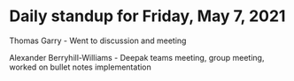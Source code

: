 # Daily standup for Friday, May 7, 2021

Thomas Garry - Went to discussion and meeting

Alexander Berryhill-Williams - Deepak teams meeting, group meeting, worked on bullet notes implementation